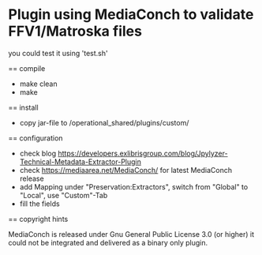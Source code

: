 Plugin using MediaConch to validate FFV1/Matroska files
=======================================================

you could test it using 'test.sh'

== compile

* make clean
* make

== install
* copy jar-file to /operational_shared/plugins/custom/

== configuration
* check blog https://developers.exlibrisgroup.com/blog/Jpylyzer-Technical-Metadata-Extractor-Plugin
* check https://mediaarea.net/MediaConch/ for latest MediaConch release
* add Mapping under "Preservation:Extractors", switch from "Global" to "Local", use
  "Custom"-Tab
* fill the fields 

== copyright hints

MediaConch is released under Gnu General Public License 3.0 (or higher)
it could not be integrated and delivered as a binary only plugin.
